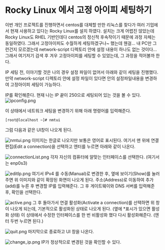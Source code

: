 # Rocky Linux 에서 고정 아이피 세팅하기

이번 개인 프로젝트를 진행하면서 centos를 대체할 만한 리눅스를 찾다가 여러 기업에서 현재 사용하고 있다는 Rocky Linux를 설치 하였다.
설치는 크게 어렵진 않았는데 Rocky Linux도 RHEL 기반인데다 centos의 정신적 후속작이기 때문에 과정 자체는 동일하였다. 
그래서 고정아이피도 수월하게 세팅하겠구나~ 했는데 웬걸... 내 PC만 그런건지 모르겠는데 network-script 디렉토리 안에 설정 내용이 하나도 
없는 것이다... 그래서 여기저기 검색 후 겨우 고정아이피를 세팅할 수 있었는데, 그 과정을 적어볼까 한다.

IP 세팅 전, 이야기할 것은 나의 경우 설정 파일이 없어서 아래와 같이 세팅을 진행했다. 만약 network-script 디렉토리 안에
설정 파일이 있다면 안의 설정파일내용을 변경하여 고정아이피 세팅이 가능하다.

IP를 확인해준다. 현재 나는 IP 끝이 250으로 세팅되어 있는 것을 볼 수 있다.
![ipconfig.png](images/ipconfig_check.png)

이 상태에서 네트워크 세팅을 변경하기 위해 아래 명령어를 입력해준다.
```shell
[root@localhost ~]# nmtui
```

그럼 다음과 같은 UI창이 나오게 된다.

![nmtui.png](images/nmtui_init.png)
이미지는 한글로 나오지만 보통은 영어로 표시된다. 여기서 맨 위에 연결 편집(Edit a connection)을 선택하고 엔터를 누르면 아래와 같이 나온다.

![connectionList.png](images/connection_edit.png)
각자 자신의 컴퓨터에 알맞는 인터페이스를 선택한다. (여기서는 enp0s3)

![editIp.png](images/edit_ip.png)
여기서 IPv4 를 수동(Manual)로 변경한 후, 옆에 보이기(Show)를 눌러주면 위 이미지와 같이 확장된 화면이 나오게 된다.
주소(Address)로 이동하여 추가(add)를 누른 후 변경할 IP를 입력해준다. 그 후 게이트웨이와 DNS 서버를 입력해준 후, 확인을 선택한다.

![active.png](images/active_connection.png)
그 후 돌아가서 연결 활성화(Activate a connection)를 선택하면 위 창이 나오게 되는데, 기본적으로 활성화된 상태로 나오게 된다.
(옆에 *표시가 있으면 활성화 상태) 이 상태에서 수정한 인터페이스를 한 번 비활성화 했다 다시 활성화해준다. (엔터 두번 누르면 된다.)

![quit.png](images/quit.png)
마지막으로 종료하고 UI 창을 나온다.

![change_ip.png](images/change_ip.png)
IP가 정상적으로 변경된 것을 확인할 수 있다.